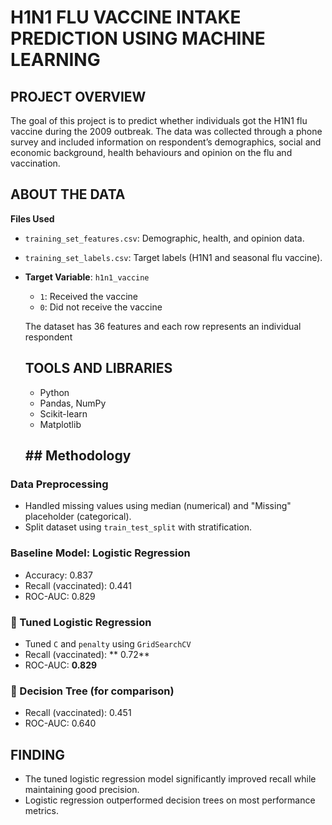 # H1N1 FLU VACCINE INTAKE PREDICTION USING MACHINE LEARNING

## PROJECT OVERVIEW
The goal of this project is to predict whether individuals got the H1N1 flu vaccine during the 2009 outbreak. The data was collected through a phone survey and included information on respondent’s demographics, social and economic background, health behaviours and opinion on the flu and vaccination. 

## ABOUT THE DATA
**Files Used**
  - `training_set_features.csv`: Demographic, health, and opinion data.
  - `training_set_labels.csv`: Target labels (H1N1 and seasonal flu vaccine).

- **Target Variable**: `h1n1_vaccine`
  - `1`: Received the vaccine
  - `0`: Did not receive the vaccine

  The dataset has 36 features and each row represents an individual respondent

  ## TOOLS AND LIBRARIES
  - Python
  - Pandas, NumPy
  - Scikit-learn
  - Matplotlib

  ## ## Methodology

### Data Preprocessing
- Handled missing values using median (numerical) and "Missing" placeholder (categorical).
- Split dataset using `train_test_split` with stratification.

### Baseline Model: Logistic Regression
- Accuracy: 0.837  
- Recall (vaccinated): 0.441  
- ROC-AUC: 0.829

### 🔹 Tuned Logistic Regression
- Tuned `C` and `penalty` using `GridSearchCV`
- Recall (vaccinated): ** 0.72**
- ROC-AUC: **0.829**

### 🔹 Decision Tree (for comparison)
- Recall (vaccinated): 0.451  
- ROC-AUC: 0.640

## FINDING
- The tuned logistic regression model significantly improved recall while maintaining good precision.
- Logistic regression outperformed decision trees on most performance metrics.

  

